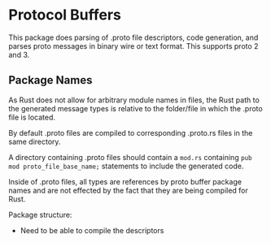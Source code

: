 Protocol Buffers
================

This package does parsing of .proto file descriptors, code generation, and parses proto messages in binary wire or text format. This supports proto 2 and 3.


Package Names
-------------

As Rust does not allow for arbitrary module names in files, the Rust path to the generated message types is relative to the folder/file in which the .proto file is located.

By default .proto files are compiled to corresponding .proto.rs files in the same directory.

A directory containing .proto files should contain a `mod.rs` containing `pub mod proto_file_base_name;` statements to include the generated code.

Inside of .proto files, all types are references by proto buffer package names and are not effected by the fact that they are being compiled for Rust.


Package structure:
- Need to be able to compile the descriptors 